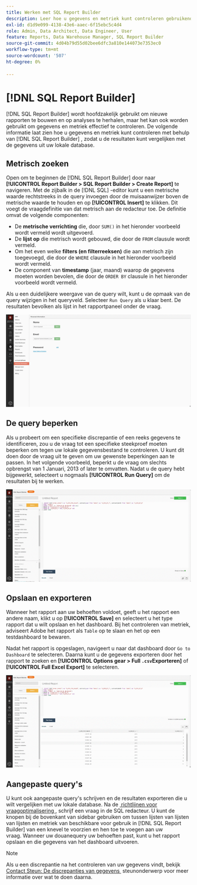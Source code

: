 ```yaml
---
title: Werken met SQL Report Builder
description: Leer hoe u gegevens en metriek kunt controleren gebruikend SQL Report Builder zodat u de resultaten met de gegevens van uw lokale gegevensbestand kunt vergelijken.
exl-id: d1d9e099-4138-43e6-aaec-6f15ebc5c4d4
role: Admin, Data Architect, Data Engineer, User
feature: Reports, Data Warehouse Manager, SQL Report Builder
source-git-commit: 4d04b79d55d02bee6dfc3a810e144073e7353ec0
workflow-type: tm+mt
source-wordcount: '507'
ht-degree: 0%

---
```


# [!DNL SQL Report Builder]

[!DNL SQL Report Builder] wordt hoofdzakelijk gebruikt om nieuwe rapporten te bouwen en op analyses te herhalen, maar het kan ook worden gebruikt om gegevens en metriek effectief te controleren. De volgende informatie laat zien hoe u gegevens en metriek kunt controleren met behulp van [!DNL SQL Report Builder] , zodat u de resultaten kunt vergelijken met de gegevens uit uw lokale database.

## Metrisch zoeken

Open om te beginnen de [!DNL SQL Report Builder] door naar **[!UICONTROL Report Builder > SQL Report Builder > Create Report]** te navigeren. Met de zijbalk in de [!DNL SQL] -editor kunt u een metrische waarde rechtstreeks in de query invoegen door de muisaanwijzer boven de metrische waarde te houden en op **[!UICONTROL Insert]** te klikken. Dit voegt de vraagdefinitie van dat metrisch aan de redacteur toe. De definitie omvat de volgende componenten:

- De **metrische verrichting** die, door `SUM()` in het hieronder voorbeeld wordt vermeld wordt uitgevoerd.
- De **lijst op** die metrisch wordt gebouwd, die door de `FROM` clausule wordt vermeld.
- Om het even welke **filters (en filterreeksen)** die aan metrisch zijn toegevoegd, die door de `WHERE` clausule in het hieronder voorbeeld wordt vermeld.
- De component van **timestamp** (jaar, maand) waarop de gegevens moeten worden bevolen, die door de `ORDER BY` clausule in het hieronder voorbeeld wordt vermeld.

Als u een duidelijkere weergave van de query wilt, kunt u de opmaak van de query wijzigen in het queryveld. Selecteer `Run Query` als u klaar bent. De resultaten bevolken als lijst in het rapportpaneel onder de vraag.

![&#x200B; Geanimeerde demonstratie van het runnen van SQL vraag en het bekijken resultaten &#x200B;](../../assets/run-query-results.gif)

## De query beperken

Als u probeert om een specifieke discrepantie of een reeks gegevens te identificeren, zou u de vraag tot een specifieke steekproef moeten beperken om tegen uw lokale gegevensbestand te controleren. U kunt dit doen door de vraag uit te geven om uw gewenste beperkingen aan te passen. In het volgende voorbeeld, beperkt u de vraag om slechts opbrengst van 1 Januari, 2013 of later te omvatten. Nadat u de query hebt bijgewerkt, selecteert u nogmaals **[!UICONTROL Run Query]** om de resultaten bij te werken.

![&#x200B; Geanimeerde demonstratie van het beperken van vraag met filters &#x200B;](../../assets/restricting-query.gif)

## Opslaan en exporteren

Wanneer het rapport aan uw behoeften voldoet, geeft u het rapport een andere naam, klikt u op **[!UICONTROL Save]** en selecteert u het type rapport dat u wilt opslaan en het dashboard. Bij het controleren van metriek, adviseert Adobe het rapport als `Table` op te slaan en het op een testdashboard te bewaren.

Nadat het rapport is opgeslagen, navigeert u naar dat dashboard door `Go to Dashboard` te selecteren. Daarna kunt u de gegevens exporteren door het rapport te zoeken en **[!UICONTROL Options gear > Full `.csv`Exporteren]** of **[!UICONTROL Full Excel Export]** te selecteren.

![&#x200B; Geanimeerde demonstratie van het uitvoeren van dashboardgegevens &#x200B;](../../assets/export-dboard-data.gif)

## Aangepaste query&#39;s

U kunt ook aangepaste query&#39;s schrijven en de resultaten exporteren die u wilt vergelijken met uw lokale database. Na de [&#x200B; richtlijnen voor vraagoptimalisering &#x200B;](../../best-practices/optimizing-your-sql-queries.md), schrijf een vraag in de SQL redacteur. U kunt de knopen bij de bovenkant van sidebar gebruiken om tussen lijsten van lijsten van lijsten en metriek van beschikbare voor gebruik in [!DNL SQL Report Builder] van een knevel te voorzien en hen toe te voegen aan uw vraag. Wanneer uw douanequery uw behoeften past, kunt u het rapport opslaan en die gegevens van het dashboard uitvoeren.

>[!NOTE]
>
>Als u een discrepantie na het controleren van uw gegevens vindt, bekijk [&#x200B; Contact Steun: De discrepanties van gegevens &#x200B;](https://experienceleague.adobe.com/docs/commerce-knowledge-base/kb/troubleshooting/miscellaneous/mbi-data-discrepancies.html?lang=nl-NL) steunonderwerp voor meer informatie over wat te doen daarna.
